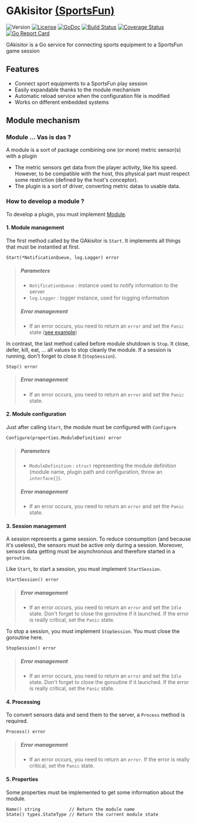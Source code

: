 # GAkisitor [(SportsFun)](https://charlestati.github.io/eip-showcase/index.html)

![Version](https://img.shields.io/badge/version-alpha-orange.svg)
[![License](https://img.shields.io/github/license/mashape/apistatus.svg)](LICENSE)
[![GoDoc](https://godoc.org/github.com/xunleii/fantastic-broccoli?status.svg)](https://godoc.org/github.com/xunleii/fantastic-broccoli)
[![Build Status](https://travis-ci.org/xunleii/fantastic-broccoli.svg?branch=master)](https://travis-ci.org/xunleii/fantastic-broccoli)
[![Coverage Status](https://coveralls.io/repos/github/xunleii/fantastic-broccoli/badge.svg?branch=master)](https://coveralls.io/github/xunleii/fantastic-broccoli?branch=master)
[![Go Report Card](https://goreportcard.com/badge/github.com/xunleii/fantastic-broccoli)](https://goreportcard.com/report/github.com/xunleii/fantastic-broccoli)

GAkisitor is a Go service for connecting sports equipment to a SportsFun game session



## Features
 * Connect sport equipments to a SportsFun play session
 * Easily expandable thanks to the module mechanism
 * Automatic reload service when the configuration file is modified
 * Works on different embedded systems



## Module mechanism

### Module ... Vas is das ?

A module is a sort of package combining one (or more) metric sensor(s) with a plugin
 * The metric sensors get data from the player activity, like his speed.  
   However, to be compatible with the host, this physical part must respect some restriction (defined by the host's conceptor).
 * The plugin is a sort of driver, converting metric datas to usable data.

### How to develop a module ?

To develop a plugin, you must implement [Module](https://github.com/xunleii/fantastic-broccoli/blob/master/common/types/module/module.go).


#### 1. Module management

The first method called by the GAkisitor is `Start`. It implements all things that must be instantied at first.
```golang
Start(*NotificationQueue, log.Logger) error
```
> ##### Parameters
>  * `NotificationQueue` : instance used to notify information to the server
>  * `log.Logger` : logger instance, used for logging information
>
> ##### Error management
>  * If an error occurs, you need to return an `error` and set the `Panic` state ([see example](https://github.com/xunleii/fantastic-broccoli/blob/master/example/module_example.go#L78))


In contrast, the last method called before module shutdown is `Stop`. It close, defer, kill, eat, ... all values to stop cleanly the module. If a session is running, don't forget to close it (`StopSession`).
```golang
Stop() error
```
> ##### Error management
>  * If an error occurs, you need to return an `error` and set the `Panic` state.


#### 2. Module configuration

Just after calling `Start`, the module must be configured with `Configure`
```golang
Configure(properties.ModuleDefinition) error
```
> ##### Parameters
>  * `ModuleDefinition` : `struct` representing the module definition (module name, plugin path and configuration, throw an `interface{}`).
>
> ##### Error management
>  * If an error occurs, you need to return an `error` and set the `Panic` state.


#### 3. Session management

A session represents a game session. To reduce consumption (and because it's useless), the sensors must be active only during a session. Moreover, sensors data getting must be asynchronous and therefore started in a `goroutine`.

Like `Start`, to start a session, you must implement `StartSession`.
```golang
StartSession() error
```
> ##### Error management
>  * If an error occurs, you need to return an `error` and set the `Idle` state. Don't forget to close the goroutine if it launched. If the error is really critical, set the `Panic` state.

To stop a session, you must implement `StopSession`. You must close the goroutine here.
```golang
StopSession() error
```
> ##### Error management
>  * If an error occurs, you need to return an `error` and set the `Idle` state. Don't forget to close the goroutine if it launched. If the error is really critical, set the `Panic` state.


#### 4. Processing

To convert sensors data and send them to the server, a `Process` method is required.
```golang
Process() error
```
> ##### Error management
>  * If an error occurs, you need to return an `error`. If the error is really critical, set the `Panic` state.


#### 5. Properties

Some properties must be implemented to get some information about the module.
```golang
Name() string           // Return the module name
State() types.StateType // Return the current module state
```
